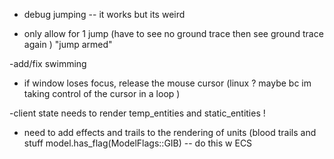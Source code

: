 
- debug jumping -- it works but its weird 

 - only allow for 1 jump   (have to see no ground trace then see ground trace again )  "jump armed"  

 -add/fix swimming 


- if window loses focus, release the mouse cursor  (linux ?  maybe bc im taking control of the cursor in a loop )



-client state needs to render temp_entities and static_entities ! 

- need to add effects  and trails to the rendering of units (blood trails and stuff model.has_flag(ModelFlags::GIB)   -- do this w ECS 